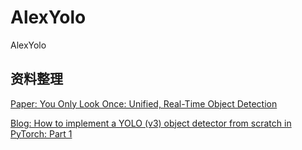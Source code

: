 # AlexYolo
AlexYolo

## 资料整理

[Paper: You Only Look Once: Unified, Real-Time Object Detection](https://arxiv.org/abs/1506.02640)

[Blog: How to implement a YOLO (v3) object detector from scratch in PyTorch: Part 1](https://blog.paperspace.com/how-to-implement-a-yolo-object-detector-in-pytorch/)

